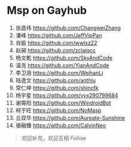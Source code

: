 # Msp on Gayhub

1. 张昌伟 <https://github.com/ChangweiZhang>
2. 潘峰 <https://github.com/JeffVipPan>
3. 肖振 <https://github.com/wwlxz22>
4. 赵昶 <https://github.com/zclaiqcc>
5. 杨文乾 <https://github.com/SkyAndCode>
6. 温尧  <https://github.com/YianAndCode>
7. 李卫涵 <https://github.com/WeihanLi>
8. 陆逸文 <https://github.com/anthlu>
9. 常仁坤 <https://github.com/shincfk>
10. 杨宇星 <https://github.com/yyx290799684>
11. 谢霄阳 <https://github.com/WindroidBot>
12. 柯于旺 <https://github.com/NoMasp>
13. 丘双华 <https://github.com/Aureate-Sunshine>
14. 骆融臻 <https://github.com/CalvinNeo>
> 欢迎补充，欢迎互相 *Follow*
